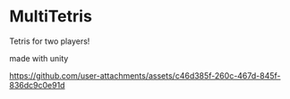 # MultiTetris
Tetris for two players!

made with unity

https://github.com/user-attachments/assets/c46d385f-260c-467d-845f-836dc9c0e91d

